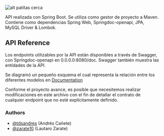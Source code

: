 ![alt patitas cerca](https://i.imgur.com/jotyGRt.png)

API realizada con Spring Boot. Se utiliza como gestor de proyecto a Maven. Contiene como dependencias Spring Web, Springdoc-openapi, JPA, MySQL Driver & Lombok. 


## API Reference

Los endpoints utilizables por la API están disponibles a través de Swagger, con Springdoc-openapi en 0.0.0.0:8080/doc. Swagger también muestra las entidades de la API. 

Se diagramó un pequeño esquema el cual representa la relación entre los diferentes modelos en [Documentation](https://github.com/tdsandres/patitascerca.org/tree/main/api/doc)

Conforme el proyecto avance, es posible que necesitemos realizar modificaciones en este archivo con el fin de detallar el contrato de cualquier endpoint que no esté explícitamente definido.

### Authors

- [@tdsandres](https://github.com/tdsandres) (Andrés Cañete)
- [@zarate10](https://github.com/zarate10) (Lautaro Zarate)
